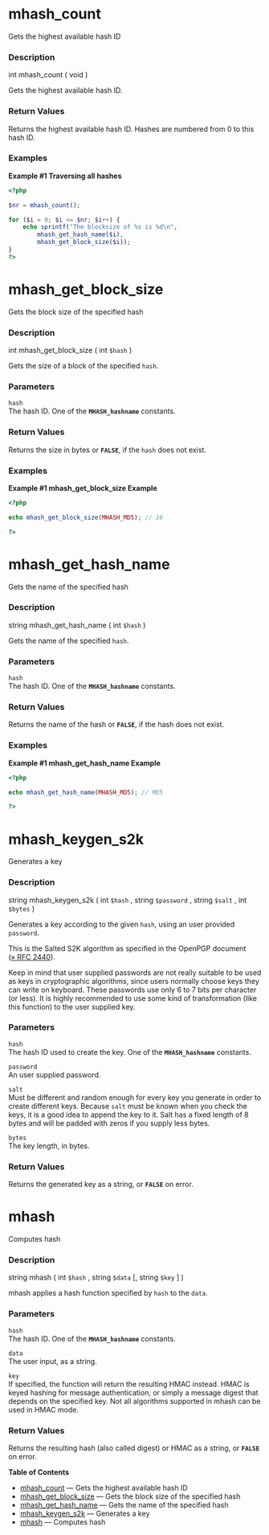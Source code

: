 mhash\_count
============

Gets the highest available hash ID

### Description

<span class="type">int</span> <span
class="methodname">mhash\_count</span> ( <span
class="methodparam">void</span> )

Gets the highest available hash ID.

### Return Values

Returns the highest available hash ID. Hashes are numbered from 0 to
this hash ID.

### Examples

**Example \#1 Traversing all hashes**

``` php
<?php

$nr = mhash_count();

for ($i = 0; $i <= $nr; $i++) {
    echo sprintf("The blocksize of %s is %d\n",
        mhash_get_hash_name($i),
        mhash_get_block_size($i));
}
?>
```

mhash\_get\_block\_size
=======================

Gets the block size of the specified hash

### Description

<span class="type">int</span> <span
class="methodname">mhash\_get\_block\_size</span> ( <span
class="methodparam"><span class="type">int</span> `$hash`</span> )

Gets the size of a block of the specified `hash`.

### Parameters

`hash`  
The hash ID. One of the **`MHASH_hashname`** constants.

### Return Values

Returns the size in bytes or **`FALSE`**, if the `hash` does not exist.

### Examples

**Example \#1 <span class="function">mhash\_get\_block\_size</span>
Example**

``` php
<?php

echo mhash_get_block_size(MHASH_MD5); // 16

?>
```

mhash\_get\_hash\_name
======================

Gets the name of the specified hash

### Description

<span class="type">string</span> <span
class="methodname">mhash\_get\_hash\_name</span> ( <span
class="methodparam"><span class="type">int</span> `$hash`</span> )

Gets the name of the specified `hash`.

### Parameters

`hash`  
The hash ID. One of the **`MHASH_hashname`** constants.

### Return Values

Returns the name of the hash or **`FALSE`**, if the hash does not exist.

### Examples

**Example \#1 <span class="function">mhash\_get\_hash\_name</span>
Example**

``` php
<?php

echo mhash_get_hash_name(MHASH_MD5); // MD5

?>
```

mhash\_keygen\_s2k
==================

Generates a key

### Description

<span class="type">string</span> <span
class="methodname">mhash\_keygen\_s2k</span> ( <span
class="methodparam"><span class="type">int</span> `$hash`</span> , <span
class="methodparam"><span class="type">string</span> `$password`</span>
, <span class="methodparam"><span class="type">string</span>
`$salt`</span> , <span class="methodparam"><span class="type">int</span>
`$bytes`</span> )

Generates a key according to the given `hash`, using an user provided
`password`.

This is the Salted S2K algorithm as specified in the OpenPGP document
(<a href="http://www.faqs.org/rfcs/rfc2440" class="link external">» RFC 2440</a>).

Keep in mind that user supplied passwords are not really suitable to be
used as keys in cryptographic algorithms, since users normally choose
keys they can write on keyboard. These passwords use only 6 to 7 bits
per character (or less). It is highly recommended to use some kind of
transformation (like this function) to the user supplied key.

### Parameters

`hash`  
The hash ID used to create the key. One of the **`MHASH_hashname`**
constants.

`password`  
An user supplied password.

`salt`  
Must be different and random enough for every key you generate in order
to create different keys. Because `salt` must be known when you check
the keys, it is a good idea to append the key to it. Salt has a fixed
length of 8 bytes and will be padded with zeros if you supply less
bytes.

`bytes`  
The key length, in bytes.

### Return Values

Returns the generated key as a string, or **`FALSE`** on error.

mhash
=====

Computes hash

### Description

<span class="type">string</span> <span class="methodname">mhash</span> (
<span class="methodparam"><span class="type">int</span> `$hash`</span> ,
<span class="methodparam"><span class="type">string</span>
`$data`</span> \[, <span class="methodparam"><span
class="type">string</span> `$key`</span> \] )

<span class="function">mhash</span> applies a hash function specified by
`hash` to the `data`.

### Parameters

`hash`  
The hash ID. One of the **`MHASH_hashname`** constants.

`data`  
The user input, as a string.

`key`  
If specified, the function will return the resulting HMAC instead. HMAC
is keyed hashing for message authentication, or simply a message digest
that depends on the specified key. Not all algorithms supported in mhash
can be used in HMAC mode.

### Return Values

Returns the resulting hash (also called digest) or HMAC as a string, or
**`FALSE`** on error.

**Table of Contents**

-   [mhash\_count](/ref/mhash.html#mhash_count) — Gets the highest
    available hash ID
-   [mhash\_get\_block\_size](/ref/mhash.html#mhash_get_block_size) —
    Gets the block size of the specified hash
-   [mhash\_get\_hash\_name](/ref/mhash.html#mhash_get_hash_name) — Gets
    the name of the specified hash
-   [mhash\_keygen\_s2k](/ref/mhash.html#mhash_keygen_s2k) — Generates a
    key
-   [mhash](/ref/mhash.html#mhash) — Computes hash
